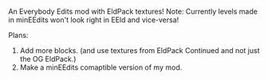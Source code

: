An Everybody Edits mod with EldPack textures!
Note: Currently levels made in minEEdits won't look right in EEld and vice-versa!

Plans: 
1. Add more blocks. (and use textures from EldPack Continued and not just the OG EldPack.)
2. Make a minEEdits comaptible version of my mod.
